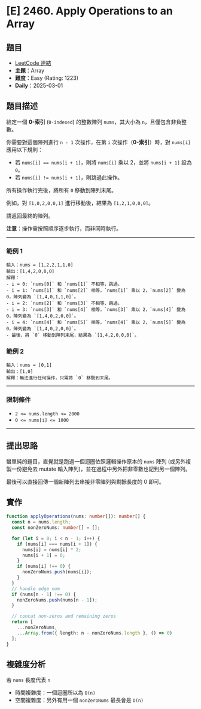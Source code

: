 # [E] 2460. Apply Operations to an Array

## 題目

- [LeetCode 連結](https://leetcode.com/problems/apply-operations-to-an-array)
- **主題**：Array
- **難度**：Easy (Rating: 1223)
- **Daily**：2025-03-01

## 題目描述

給定一個 **0-索引** (`0-indexed`) 的整數陣列 `nums`，其大小為 `n`，且僅包含非負整數。

你需要對這個陣列進行 `n - 1` 次操作，在第 `i` 次操作（**0-索引**）時，對 `nums[i]` 應用以下規則：

- 若 `nums[i] == nums[i + 1]`，則將 `nums[i]` 乘以 2，並將 `nums[i + 1]` 設為 `0`。
- 若 `nums[i] != nums[i + 1]`，則跳過此操作。

所有操作執行完後，將所有 `0` 移動到陣列末尾。

例如，對 `[1,0,2,0,0,1]` 進行移動後，結果為 `[1,2,1,0,0,0]`。

請返回最終的陣列。

**注意**：操作需按照順序逐步執行，而非同時執行。

---

### 範例 1

```plain
輸入：nums = [1,2,2,1,1,0]
輸出：[1,4,2,0,0,0]
解釋：
- i = 0: `nums[0]` 和 `nums[1]` 不相等，跳過。
- i = 1: `nums[1]` 和 `nums[2]` 相等，`nums[1]` 乘以 2，`nums[2]` 變為 0，陣列變為 `[1,4,0,1,1,0]`。
- i = 2: `nums[2]` 和 `nums[3]` 不相等，跳過。
- i = 3: `nums[3]` 和 `nums[4]` 相等，`nums[3]` 乘以 2，`nums[4]` 變為 0，陣列變為 `[1,4,0,2,0,0]`。
- i = 4: `nums[4]` 和 `nums[5]` 相等，`nums[4]` 乘以 2，`nums[5]` 變為 0，陣列變為 `[1,4,0,2,0,0]`。
- 最後，將 `0` 移動到陣列末尾，結果為 `[1,4,2,0,0,0]`。
```

### 範例 2

```plain
輸入：nums = [0,1]
輸出：[1,0]
解釋：無法進行任何操作，只需將 `0` 移動到末尾。
```

---

### 限制條件

- `2 <= nums.length <= 2000`
- `0 <= nums[i] <= 1000`

---

## 提出思路

蠻單純的題目，直覺就是跑過一個迴圈依照邏輯操作原本的 `nums` 陣列 (或另外複製一份避免去 mutate 輸入陣列)，並在過程中另外把非零數也記到另一個陣列。

最後可以直接回傳一個新陣列去串接非零陣列與剩餘長度的 0 即可。

## 實作

```ts
function applyOperations(nums: number[]): number[] {
  const n = nums.length;
  const nonZeroNums: number[] = [];

  for (let i = 0; i < n - 1; i++) {
    if (nums[i] === nums[i + 1]) {
      nums[i] = nums[i] * 2;
      nums[i + 1] = 0;
    }
    if (nums[i] !== 0) {
      nonZeroNums.push(nums[i]);
    }
  }
  // handle edge num
  if (nums[n - 1] !== 0) {
    nonZeroNums.push(nums[n - 1]);
  }

  // concat non-zeros and remaining zeros
  return [
    ...nonZeroNums,
    ...Array.from({ length: n - nonZeroNums.length }, () => 0)
  ];
}
```

## 複雜度分析

若 `nums` 長度代表 `n`

- 時間複雜度：一個迴圈所以為 `O(n)`
- 空間複雜度：另外有用一個 `nonZeroNums` 最長會是 `O(n)`
